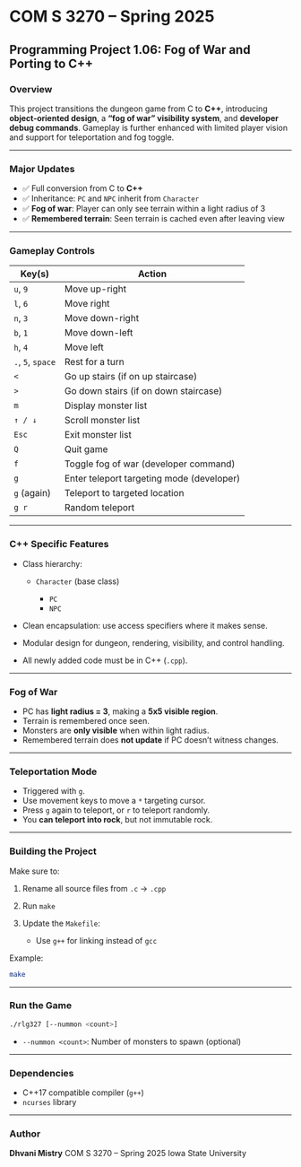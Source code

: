 # COM S 3270 – Spring 2025

## Programming Project 1.06: Fog of War and Porting to C++

### Overview

This project transitions the dungeon game from C to **C++**, introducing **object-oriented design**, a **“fog of war” visibility system**, and **developer debug commands**. Gameplay is further enhanced with limited player vision and support for teleportation and fog toggle.

---

### Major Updates

* ✅ Full conversion from C to **C++**
* ✅ Inheritance: `PC` and `NPC` inherit from `Character`
* ✅ **Fog of war**: Player can only see terrain within a light radius of 3
* ✅ **Remembered terrain**: Seen terrain is cached even after leaving view

---

### Gameplay Controls

| Key(s)            | Action                                    |
| ----------------- | ----------------------------------------- |
| `u`, `9`          | Move up-right                             |
| `l`, `6`          | Move right                                |
| `n`, `3`          | Move down-right                           |
| `b`, `1`          | Move down-left                            |
| `h`, `4`          | Move left                                 |
| `.`, `5`, `space` | Rest for a turn                           |
| `<`               | Go up stairs (if on up staircase)         |
| `>`               | Go down stairs (if on down staircase)     |
| `m`               | Display monster list                      |
| `↑ / ↓`           | Scroll monster list                       |
| `Esc`             | Exit monster list                         |
| `Q`               | Quit game                                 |
| `f`               | Toggle fog of war (developer command)     |
| `g`               | Enter teleport targeting mode (developer) |
| `g` (again)       | Teleport to targeted location             |
| `g r`             | Random teleport                           |

---

### C++ Specific Features

* Class hierarchy:

  * `Character` (base class)

    * `PC`
    * `NPC`
* Clean encapsulation: use access specifiers where it makes sense.
* Modular design for dungeon, rendering, visibility, and control handling.
* All newly added code must be in C++ (`.cpp`).

---

### Fog of War

* PC has **light radius = 3**, making a **5x5 visible region**.
* Terrain is remembered once seen.
* Monsters are **only visible** when within light radius.
* Remembered terrain does **not update** if PC doesn’t witness changes.

---

### Teleportation Mode

* Triggered with `g`.
* Use movement keys to move a `*` targeting cursor.
* Press `g` again to teleport, or `r` to teleport randomly.
* You **can teleport into rock**, but not immutable rock.

---

### Building the Project

Make sure to:

1. Rename all source files from `.c` → `.cpp`
2. Run `make`
3. Update the `Makefile`:

   * Use `g++` for linking instead of `gcc`

Example:

```bash
make
```

---

### Run the Game

```bash
./rlg327 [--nummon <count>]
```

* `--nummon <count>`: Number of monsters to spawn (optional)
---

### Dependencies

* C++17 compatible compiler (`g++`)
* `ncurses` library

---

### Author

**Dhvani Mistry**
COM S 3270 – Spring 2025
Iowa State University

